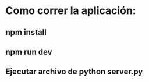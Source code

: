 # Como correr la aplicación:


## npm install
## npm run dev
## Ejecutar archivo de python server.py
